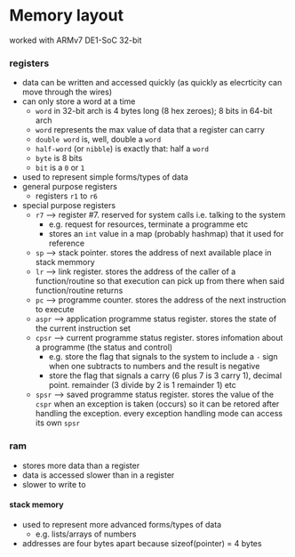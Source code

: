# Memory layout
worked with ARMv7 DE1-SoC 32-bit

### registers
* data can be written and accessed quickly (as quickly as elecrticity can move through the wires)
* can only store a word at a time
    * `word` in 32-bit arch is 4 bytes long (8 hex zeroes); 8 bits in 64-bit arch
    * `word` represents the max value of data that a register can carry
    * `double word` is, well, double a `word`
    * `half-word` (or `nibble`) is exactly that: half a `word`
    * `byte` is 8 bits
    * `bit` is a `0` or `1`
* used to represent simple forms/types of data  
* general purpose registers
    * registers `r1` to `r6`
* special purpose registers
    * `r7` --> register #7. reserved for system calls i.e. talking to the system
        * e.g. request for resources, terminate a programme etc
        * stores an `int` value in a map (probably hashmap) that it used for reference
    * `sp` --> stack pointer. stores the address of next available place in stack memmory
    * `lr` --> link register. stores the address of the caller of a function/routine so that execution can pick up from there when said function/routine returns
    * `pc` --> programme counter. stores the address of the next instruction to execute
    * `aspr` --> application programme status register. stores the state of the current instruction set
    * `cpsr` --> current programme status register. stores infomation about a programme (the status and control)
        * e.g. store the flag that signals to the system to include a `-` sign when one subtracts to numbers and the result is negative
        * store the flag that signals a carry (6 plus 7 is 3 carry 1), decimal point. remainder (3 divide by 2 is 1 remainder 1) etc
    * `spsr` --> saved programme status register. stores the value of the `cspr` when an exception is taken (occurs) so it can be retored after handling the exception. every exception handling mode can access its own `spsr`

### ram
* stores more data than a register
* data is accessed slower than in a register
* slower to write to

#### stack memory
* used to represent more advanced forms/types of data
    * e.g. lists/arrays of numbers
* addresses are four bytes apart because sizeof(pointer) = 4 bytes